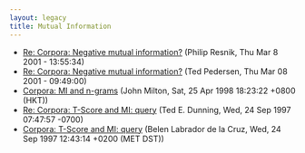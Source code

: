 ```yaml
---
layout: legacy
title: Mutual Information
---
```

* [Re: Corpora: Negative mutual information?](http://nora.hd.uib.no/corpora/2001-1/0345.html) (Philip Resnik, Thu Mar 8 2001 - 13:55:34)
* [Re: Corpora: Negative mutual information?](http://nora.hd.uib.no/corpora/2001-1/0344.html) (Ted Pedersen, Thu Mar 08 2001 - 09:49:00)
* [Corpora: MI and n-grams](http://nora.hd.uib.no/corpora/1998-2/0057.html) (John Milton, Sat, 25 Apr 1998 18:23:22 +0800 (HKT))
* [Re: Corpora: T-Score and MI: query](http://nora.hd.uib.no/corpora/1997-2/0241.html) (Ted E. Dunning, Wed, 24 Sep 1997 07:47:57 -0700)
* [Corpora: T-Score and MI: query](http://nora.hd.uib.no/corpora/1997-2/0239.html) (Belen Labrador de la Cruz, Wed, 24 Sep 1997 12:43:14 +0200 (MET DST))
